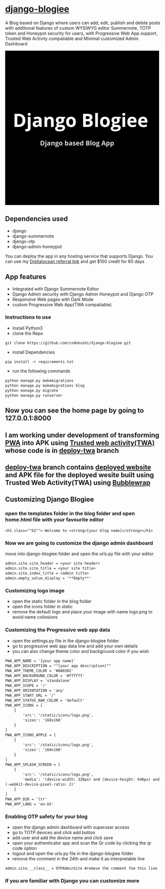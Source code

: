 # [django-blogiee](https://django-blogiee.herokuapp.com)

A Blog based on Django where users can add, edit, publish and delete posts with additional features of custom  WYSIWYG editor Summernote, TOTP token and Honeypot security for users, with Progressive Web App support, Trusted Web Activity compatiable and Minimal customized Admin Dashboard

![logo](https://github.com/codekushi/django-blogiee/blob/master/blog/static/icons/Django-Blogiee.png?raw=true)

## Dependencies used
- django
- django-summernote
- django-otp
- django-admin-honeypot

You can deploy the app in any hosting service that supports Django. You can use my [Digitalocean referral link](https://m.do.co/c/7d066b069429) and get $100 credit for 60 days

## App features
- Integrated with Django Summernote Editor
- Django Admin security with Django Admin Honeypot and Django OTP
- Responsive Web pages with Dark Mode
- custom Progressive Web App(TWA compatiable)

### Instructions to use
- Install Python3
- clone the Repo
```
git clone https://github.com/codekushi/django-blogiee.git
```
- install Dependencies
```
pip install -r requirements.txt
```
- run the following commands
```
python manage.py makemigrations
python manage.py makemigrations blog
python manage.py migrate
python manage.py runserver
```
## Now you can see the home page by going to 127.0.0.1:8000

## I am working under development of transforming [PWA](https://django-blogiee.herokuapp.com) into APK using [Trusted web activity(TWA)](https://github.com/codekushi/django-blogiee/blob/deploy-twa/twa-app/app-release-signed.apk) whose code is in [deploy-twa](https://github.com/codekushi/django-blogiee/tree/deploy-twa) branch

## [deploy-twa](https://github.com/codekushi/django-blogiee/tree/deploy-twa) branch contains [deployed website](https://django-blogiee.herokuapp.com) and APK file for the deployed wesite built using Trusted Web Activity(TWA) using [Bubblewrap](https://github.com/GoogleChromeLabs/bubblewrap)

## Customizing Django Blogiee

### open the templates folder in the blog folder and open home.html file with your favourite editor
```
<h1 class=""h2""> Welcome to <strong>[your blog name]</strong></h1>
```

### Now we are going to customize the django admin dashboard

move into django-blogiee folder and open the urls.py file with your editor

```
admin.site.site_header = <your site header>
admin.site.site_title = <your site title>
admin.site.index_title = <admin title>
admin.empty_value_display = '**Empty**'
```

### Customizing logo image

- open the static folder in the blog folder
- open the icons folder in static
- remove the default logo and place your image with name logo.png to avoid name collosions


### Customizing the Progressive web app data

- open the settings.py file in the django-blogiee folder
- go to progressive web app data line and add your own details
- you can also change theme color and background color if you wish

```
PWA_APP_NAME = '[your app name]'
PWA_APP_DESCRIPTION = ""[your app description]""
PWA_APP_THEME_COLOR = '#0A0302'
PWA_APP_BACKGROUND_COLOR = '#ffffff'
PWA_APP_DISPLAY = 'standalone'
PWA_APP_SCOPE = '/'
PWA_APP_ORIENTATION = 'any'
PWA_APP_START_URL = '/'
PWA_APP_STATUS_BAR_COLOR = 'default'
PWA_APP_ICONS = [
    {
        'src': '/static/icons/logo.png',
        'sizes': '160x160'
    }
]
PWA_APP_ICONS_APPLE = [
    {
        'src': '/static/icons/logo.png',
        'sizes': '160x160'
    }
]
PWA_APP_SPLASH_SCREEN = [
    {
        'src': '/static/icons/logo.png',
        'media': '(device-width: 320px) and (device-height: 640px) and (-webkit-device-pixel-ratio: 2)'
    }
]
PWA_APP_DIR = 'ltr'
PWA_APP_LANG = 'en-US'
```

### Enabling OTP safety for your blog
- open the django admin dashboard with superuser access
- go to TOTP devices and click add button
- add user and add the device name and click save
- open your authenticator app and scan the Qr code by clicking the qr code option
- logout and open the urls.py file in the django-blogiee folder
- remove the comment in the 24th and make it as interpretable line
```
admin.site.__class__ = OTPAdminSite #remove the comment fom this line
```
### If you are familiar with Django you can customize more
